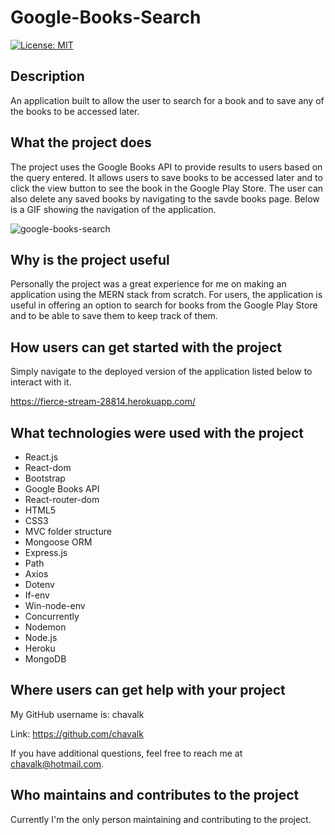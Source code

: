 # Google-Books-Search

[![License: MIT](https://img.shields.io/badge/License-MIT-yellow.svg)](https://opensource.org/licenses/MIT)

## Description

An application built to allow the user to search for a book and to save any of the books to be accessed later.

## What the project does

The project uses the Google Books API to provide results to users based on the query entered. It allows users to save books to be accessed later and to click the view button to see the book in the Google Play Store. The user can also delete any saved books by navigating to the savde books page. Below is a GIF showing the navigation of the application.

![google-books-search](./client/public/images/google-books-search.gif)

## Why is the project useful

Personally the project was a great experience for me on making an application using the MERN stack from scratch. For users, the application is useful in offering an option to search for books from the Google Play Store and to be able to save them to keep track of them.

## How users can get started with the project

Simply navigate to the deployed version of the application listed below to interact with it.

https://fierce-stream-28814.herokuapp.com/

## What technologies were used with the project

* React.js
* React-dom
* Bootstrap
* Google Books API
* React-router-dom
* HTML5
* CSS3
* MVC folder structure
* Mongoose ORM
* Express.js
* Path
* Axios
* Dotenv
* If-env
* Win-node-env
* Concurrently
* Nodemon
* Node.js
* Heroku
* MongoDB

## Where users can get help with your project

My GitHub username is: chavalk

Link: https://github.com/chavalk

If you have additional questions, feel free to reach me at chavalk@hotmail.com.

## Who maintains and contributes to the project

Currently I'm the only person maintaining and contributing to the project.